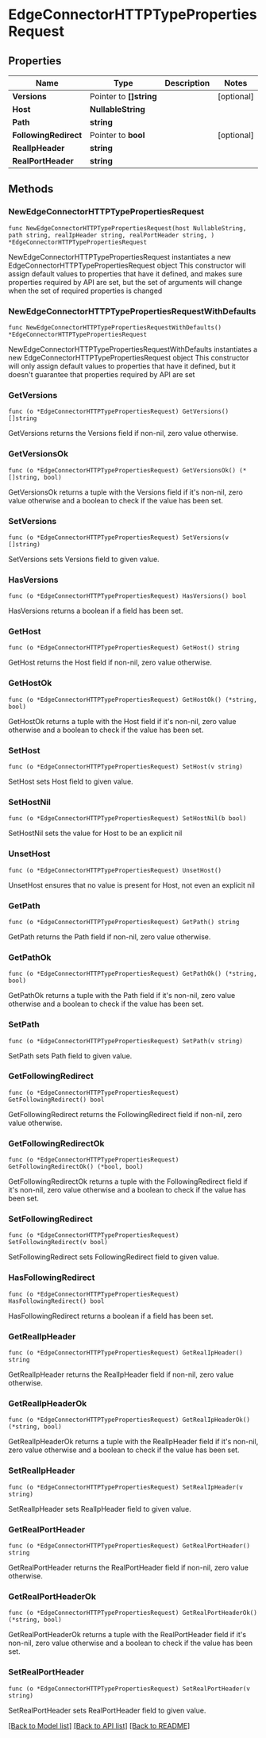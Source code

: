# EdgeConnectorHTTPTypePropertiesRequest

## Properties

Name | Type | Description | Notes
------------ | ------------- | ------------- | -------------
**Versions** | Pointer to **[]string** |  | [optional] 
**Host** | **NullableString** |  | 
**Path** | **string** |  | 
**FollowingRedirect** | Pointer to **bool** |  | [optional] 
**RealIpHeader** | **string** |  | 
**RealPortHeader** | **string** |  | 

## Methods

### NewEdgeConnectorHTTPTypePropertiesRequest

`func NewEdgeConnectorHTTPTypePropertiesRequest(host NullableString, path string, realIpHeader string, realPortHeader string, ) *EdgeConnectorHTTPTypePropertiesRequest`

NewEdgeConnectorHTTPTypePropertiesRequest instantiates a new EdgeConnectorHTTPTypePropertiesRequest object
This constructor will assign default values to properties that have it defined,
and makes sure properties required by API are set, but the set of arguments
will change when the set of required properties is changed

### NewEdgeConnectorHTTPTypePropertiesRequestWithDefaults

`func NewEdgeConnectorHTTPTypePropertiesRequestWithDefaults() *EdgeConnectorHTTPTypePropertiesRequest`

NewEdgeConnectorHTTPTypePropertiesRequestWithDefaults instantiates a new EdgeConnectorHTTPTypePropertiesRequest object
This constructor will only assign default values to properties that have it defined,
but it doesn't guarantee that properties required by API are set

### GetVersions

`func (o *EdgeConnectorHTTPTypePropertiesRequest) GetVersions() []string`

GetVersions returns the Versions field if non-nil, zero value otherwise.

### GetVersionsOk

`func (o *EdgeConnectorHTTPTypePropertiesRequest) GetVersionsOk() (*[]string, bool)`

GetVersionsOk returns a tuple with the Versions field if it's non-nil, zero value otherwise
and a boolean to check if the value has been set.

### SetVersions

`func (o *EdgeConnectorHTTPTypePropertiesRequest) SetVersions(v []string)`

SetVersions sets Versions field to given value.

### HasVersions

`func (o *EdgeConnectorHTTPTypePropertiesRequest) HasVersions() bool`

HasVersions returns a boolean if a field has been set.

### GetHost

`func (o *EdgeConnectorHTTPTypePropertiesRequest) GetHost() string`

GetHost returns the Host field if non-nil, zero value otherwise.

### GetHostOk

`func (o *EdgeConnectorHTTPTypePropertiesRequest) GetHostOk() (*string, bool)`

GetHostOk returns a tuple with the Host field if it's non-nil, zero value otherwise
and a boolean to check if the value has been set.

### SetHost

`func (o *EdgeConnectorHTTPTypePropertiesRequest) SetHost(v string)`

SetHost sets Host field to given value.


### SetHostNil

`func (o *EdgeConnectorHTTPTypePropertiesRequest) SetHostNil(b bool)`

 SetHostNil sets the value for Host to be an explicit nil

### UnsetHost
`func (o *EdgeConnectorHTTPTypePropertiesRequest) UnsetHost()`

UnsetHost ensures that no value is present for Host, not even an explicit nil
### GetPath

`func (o *EdgeConnectorHTTPTypePropertiesRequest) GetPath() string`

GetPath returns the Path field if non-nil, zero value otherwise.

### GetPathOk

`func (o *EdgeConnectorHTTPTypePropertiesRequest) GetPathOk() (*string, bool)`

GetPathOk returns a tuple with the Path field if it's non-nil, zero value otherwise
and a boolean to check if the value has been set.

### SetPath

`func (o *EdgeConnectorHTTPTypePropertiesRequest) SetPath(v string)`

SetPath sets Path field to given value.


### GetFollowingRedirect

`func (o *EdgeConnectorHTTPTypePropertiesRequest) GetFollowingRedirect() bool`

GetFollowingRedirect returns the FollowingRedirect field if non-nil, zero value otherwise.

### GetFollowingRedirectOk

`func (o *EdgeConnectorHTTPTypePropertiesRequest) GetFollowingRedirectOk() (*bool, bool)`

GetFollowingRedirectOk returns a tuple with the FollowingRedirect field if it's non-nil, zero value otherwise
and a boolean to check if the value has been set.

### SetFollowingRedirect

`func (o *EdgeConnectorHTTPTypePropertiesRequest) SetFollowingRedirect(v bool)`

SetFollowingRedirect sets FollowingRedirect field to given value.

### HasFollowingRedirect

`func (o *EdgeConnectorHTTPTypePropertiesRequest) HasFollowingRedirect() bool`

HasFollowingRedirect returns a boolean if a field has been set.

### GetRealIpHeader

`func (o *EdgeConnectorHTTPTypePropertiesRequest) GetRealIpHeader() string`

GetRealIpHeader returns the RealIpHeader field if non-nil, zero value otherwise.

### GetRealIpHeaderOk

`func (o *EdgeConnectorHTTPTypePropertiesRequest) GetRealIpHeaderOk() (*string, bool)`

GetRealIpHeaderOk returns a tuple with the RealIpHeader field if it's non-nil, zero value otherwise
and a boolean to check if the value has been set.

### SetRealIpHeader

`func (o *EdgeConnectorHTTPTypePropertiesRequest) SetRealIpHeader(v string)`

SetRealIpHeader sets RealIpHeader field to given value.


### GetRealPortHeader

`func (o *EdgeConnectorHTTPTypePropertiesRequest) GetRealPortHeader() string`

GetRealPortHeader returns the RealPortHeader field if non-nil, zero value otherwise.

### GetRealPortHeaderOk

`func (o *EdgeConnectorHTTPTypePropertiesRequest) GetRealPortHeaderOk() (*string, bool)`

GetRealPortHeaderOk returns a tuple with the RealPortHeader field if it's non-nil, zero value otherwise
and a boolean to check if the value has been set.

### SetRealPortHeader

`func (o *EdgeConnectorHTTPTypePropertiesRequest) SetRealPortHeader(v string)`

SetRealPortHeader sets RealPortHeader field to given value.



[[Back to Model list]](../README.md#documentation-for-models) [[Back to API list]](../README.md#documentation-for-api-endpoints) [[Back to README]](../README.md)



